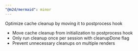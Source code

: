 ```yaml
---
"@m2d/mermaid": minor
---
```


Optimize cache cleanup by moving it to postprocess hook

- Move cache cleanup from initialization to postprocess hook
- Only run cleanup once per session with cleanupDone flag
- Prevent unnecessary cleanups on multiple renders
